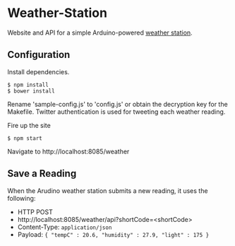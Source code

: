 # Weather-Station

Website and API for a simple Arduino-powered [weather station](http://shoe.io/weather). 

## Configuration
Install dependencies. 
    
    $ npm install
    $ bower install

Rename 'sample-config.js' to 'config.js' or obtain the decryption key for the Makefile. Twitter authentication is used for tweeting each weather reading. 

Fire up the site

    $ npm start

Navigate to http://localhost:8085/weather

## Save a Reading
When the Arudino weather station submits a new reading, it uses the following: 

* HTTP POST 
* http://localhost:8085/weather/api?shortCode=&lt;shortCode&gt; 
* Content-Type: `application/json` 
* Payload: `{ "tempC" : 20.6, "humidity" : 27.9, "light" : 175 }` 
